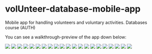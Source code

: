 # volUnteer-database-mobile-app
Mobile app for handling volunteers and voluntary activities. Databases course (AUTH)

You can see a walkthrough-preview of the app down below:

![](./images/walkthrough-images/1.jpg)
![](./images/walkthrough-images/2.jpg)
![](./images/walkthrough-images/3.jpg)
![](./images/walkthrough-images/4.jpg)
![](./images/walkthrough-images/5.jpg)
![](./images/walkthrough-images/6.jpg)
![](./images/walkthrough-images/7.jpg)
![](./images/walkthrough-images/8.jpg)
![](./images/walkthrough-images/9.jpg)
![](./images/walkthrough-images/10.jpg)
![](./images/walkthrough-images/11.jpg)
![](./images/walkthrough-images/12.jpg)
![](./images/walkthrough-images/13.jpg)
![](./images/walkthrough-images/14.jpg)
![](./images/walkthrough-images/15.jpg)
![](./images/walkthrough-images/16.jpg)
![](./images/walkthrough-images/17.jpg)
![](./images/walkthrough-images/18.jpg)
![](./images/walkthrough-images/19.jpg)
![](./images/walkthrough-images/20.jpg)
![](./images/walkthrough-images/21.jpg)
